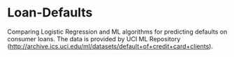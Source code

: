 # Loan-Defaults
Comparing Logistic Regression and ML algorithms for predicting defaults on consumer loans. The data is provided by UCI ML Repository (http://archive.ics.uci.edu/ml/datasets/default+of+credit+card+clients).
